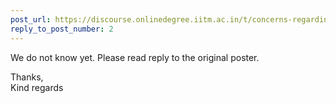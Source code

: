```yaml
---
post_url: https://discourse.onlinedegree.iitm.ac.in/t/concerns-regarding-various-issues-graded-assignments-project-doubts-and-roe-score-updates/170147/4
reply_to_post_number: 2
---
```

We do not know yet. Please read reply to the original poster.

Thanks,  
Kind regards